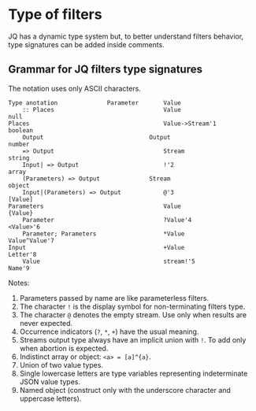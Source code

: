 # Type of filters

JQ has a dynamic type system but, to better understand filters behavior, type
signatures can be added inside comments.

## Grammar for JQ filters type signatures

The notation uses only ASCII characters.

```none
Type anotation				Parameter		Value
    :: Places                               Value                  null
Places                                      Value->Stream'1        boolean
    Output                              Output                     number
    => Output                               Stream                 string
    Input| => Output                        !'2                    array
    (Parameters) => Output              Stream                     object
    Input|(Parameters) => Output            @'3                    [Value]
Parameters                                  Value                  {Value}
    Parameter                               ?Value'4               <Value>'6
    Parameter; Parameters                   *Value                 Value^Value'7 
Input                                       +Value                 Letter'8
    Value                                   stream!'5              Name'9
```

Notes:

1. Parameters passed by name are like parameterless filters.
2. The character `!` is the display symbol for non-terminating filters type.
3. The character `@` denotes the empty stream.  Use only when results are never expected.
4. Occurrence indicators (`?`, `*`, `+`) have the usual meaning.
5. Streams output type always have an implicit union with `!`.  To add only when abortion is expected.
6. Indistinct array or object: `<a> = [a]^{a}`.
7. Union of two value types.
8. Single lowercase letters are type variables representing indeterminate JSON value types.
9. Named object (construct only with the underscore character and uppercase letters).

